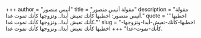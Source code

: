+++
author = "أنيس منصور"
title = "مقولة أنيس منصور"
description = "مقولة أنيس منصور: اخطبها كأنك تعيش أبدا.. وتزوجها كأنك تموت غدا."
quote = '''اخطبها كأنك تعيش أبدا.. وتزوجها كأنك تموت غدا.''' 
slug = "اخطبها-كأنك-تعيش-أبدا-وتزوجها-كأنك-تموت-غدا"
+++
اخطبها كأنك تعيش أبدا.. وتزوجها كأنك تموت غدا.
